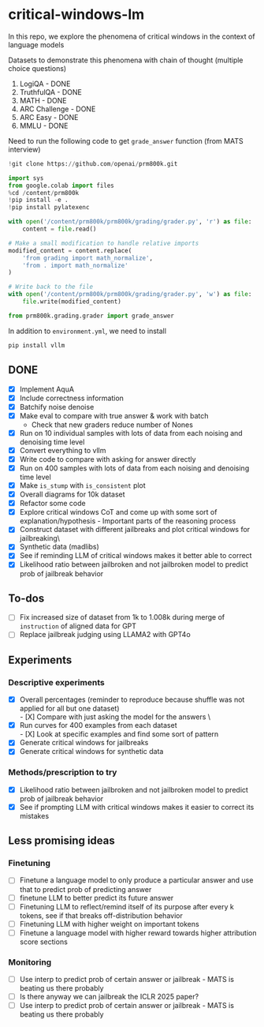 # critical-windows-lm

In this repo, we explore the phenomena of critical windows in the context of language models

Datasets to demonstrate this phenomena with chain of thought (multiple choice questions)
1. LogiQA - DONE
2. TruthfulQA - DONE
3. MATH - DONE
4. ARC Challenge - DONE
5. ARC Easy - DONE
6. MMLU - DONE

Need to run the following code to get `grade_answer` function (from MATS interview)
```python
!git clone https://github.com/openai/prm800k.git

import sys
from google.colab import files
%cd /content/prm800k
!pip install -e .
!pip install pylatexenc

with open('/content/prm800k/prm800k/grading/grader.py', 'r') as file:
    content = file.read()

# Make a small modification to handle relative imports
modified_content = content.replace(
    'from grading import math_normalize',
    'from . import math_normalize'
)

# Write back to the file
with open('/content/prm800k/prm800k/grading/grader.py', 'w') as file:
    file.write(modified_content)

from prm800k.grading.grader import grade_answer
```
In addition to ``environment.yml``, we need to install 
```bash
pip install vllm
```

## DONE
- [X] Implement AquA
- [X] Include correctness information
- [X] Batchify noise denoise
- [X] Make eval to compare with true answer & work with batch
    -   Check that new graders reduce number of Nones
- [X] Run on 10 individual samples with lots of data from each noising and denoising time level
- [X] Convert everything to vllm
- [X] Write code to compare with asking for answer directly
- [X] Run on 400 samples with lots of data from each noising and denoising time level
- [X] Make `is_stump` with `is_consistent` plot
- [X] Overall diagrams for 10k dataset
- [X] Refactor some code
- [X] Explore critical windows CoT and come up with some sort of explanation/hypothesis - Important parts of the reasoning process
- [X] Construct dataset with different jailbreaks and plot critical windows for jailbreaking\
- [X] Synthetic data (madlibs)
- [X] See if reminding LLM of critical windows makes it better able to correct
- [X] Likelihood ratio between jailbroken and not jailbroken model to predict prob of jailbreak behavior

## To-dos
- [ ] Fix increased size of dataset from 1k to 1.008k during merge of `instruction` of aligned data for GPT
- [ ] Replace jailbreak judging using LLAMA2 with GPT4o

## Experiments

### Descriptive experiments
- [X] Overall percentages (reminder to reproduce because shuffle was not applied for all but one dataset)\
        - [X] Compare with just asking the model for the answers \
- [X] Run curves for 400 examples from each dataset\
        - [X] Look at specific examples and find some sort of pattern
- [X] Generate critical windows for jailbreaks 
- [X] Generate critical windows for synthetic data 

### Methods/prescription to try
- [x] Likelihood ratio between jailbroken and not jailbroken model to predict prob of jailbreak behavior
- [x] See if prompting LLM with critical windows makes it easier to correct its mistakes

## Less promising ideas
### Finetuning
- [ ] Finetune a language model to only produce a particular answer and use that to predict prob of predicting answer
- [ ] finetune LLM to better predict its future answer
- [ ] Finetuning LLM to reflect/remind itself of its purpose after every k tokens, see if that breaks off-distribution behavior
- [ ] Finetuning LLM with higher weight on important tokens
- [ ] Finetune a language model with higher reward towards higher attribution score sections 

### Monitoring 
- [ ] Use interp to predict prob of certain answer or jailbreak - MATS is beating us there probably
- [ ] Is there anyway we can jailbreak the ICLR 2025 paper?
- [ ] Use interp to predict prob of certain answer or jailbreak - MATS is beating us there probably
